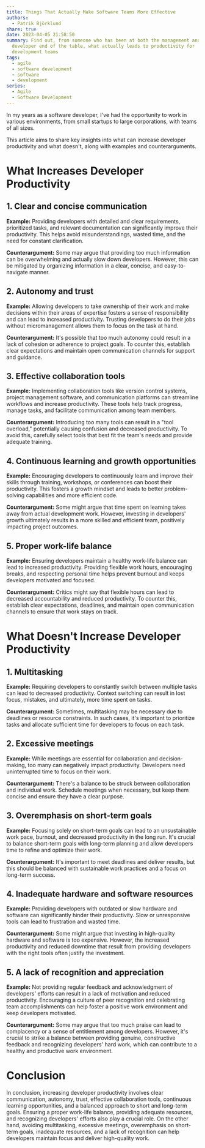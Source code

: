 ```yaml
---
title: Things That Actually Make Software Teams More Effective
authors:
  - Patrik Björklund
share: true
date: 2023-04-05 21:58:50
summary: Find out, from someone who has been at both the management and
  developer end of the table, what actually leads to productivity for
  development teams
tags:
  - agile
  - software development
  - software
  - development
series:
  - Agile
  - Software Development
---
```



In my years as a software developer, I've had the opportunity to work in various environments, from small startups to large corporations, with teams of all sizes. 

This article aims to share key insights into what can increase developer productivity and what doesn't, along with examples and counterarguments.

# What Increases Developer Productivity

## 1. Clear and concise communication

**Example:** Providing developers with detailed and clear requirements, prioritized tasks, and relevant documentation can significantly improve their productivity. This helps avoid misunderstandings, wasted time, and the need for constant clarification.

**Counterargument:** Some may argue that providing too much information can be overwhelming and actually slow down developers. However, this can be mitigated by organizing information in a clear, concise, and easy-to-navigate manner.

## 2. Autonomy and trust

**Example:** Allowing developers to take ownership of their work and make decisions within their areas of expertise fosters a sense of responsibility and can lead to increased productivity. Trusting developers to do their jobs without micromanagement allows them to focus on the task at hand.

**Counterargument:** It's possible that too much autonomy could result in a lack of cohesion or adherence to project goals. To counter this, establish clear expectations and maintain open communication channels for support and guidance.

## 3. Effective collaboration tools

**Example:** Implementing collaboration tools like version control systems, project management software, and communication platforms can streamline workflows and increase productivity. These tools help track progress, manage tasks, and facilitate communication among team members.

**Counterargument:** Introducing too many tools can result in a "tool overload," potentially causing confusion and decreased productivity. To avoid this, carefully select tools that best fit the team's needs and provide adequate training.

## 4. Continuous learning and growth opportunities

**Example:** Encouraging developers to continuously learn and improve their skills through training, workshops, or conferences can boost their productivity. This fosters a growth mindset and leads to better problem-solving capabilities and more efficient code.

**Counterargument:** Some might argue that time spent on learning takes away from actual development work. However, investing in developers' growth ultimately results in a more skilled and efficient team, positively impacting project outcomes.

## 5. Proper work-life balance

**Example:** Ensuring developers maintain a healthy work-life balance can lead to increased productivity. Providing flexible work hours, encouraging breaks, and respecting personal time helps prevent burnout and keeps developers motivated and focused.

**Counterargument:** Critics might say that flexible hours can lead to decreased accountability and reduced productivity. To counter this, establish clear expectations, deadlines, and maintain open communication channels to ensure that work stays on track.

# What Doesn't Increase Developer Productivity

## 1. Multitasking

**Example:** Requiring developers to constantly switch between multiple tasks can lead to decreased productivity. Context switching can result in lost focus, mistakes, and ultimately, more time spent on tasks.

**Counterargument:** Sometimes, multitasking may be necessary due to deadlines or resource constraints. In such cases, it's important to prioritize tasks and allocate sufficient time for developers to focus on each task.

## 2. Excessive meetings

**Example:** While meetings are essential for collaboration and decision-making, too many can negatively impact productivity. Developers need uninterrupted time to focus on their work.

**Counterargument:** There's a balance to be struck between collaboration and individual work. Schedule meetings when necessary, but keep them concise and ensure they have a clear purpose.

## 3. Overemphasis on short-term goals

**Example:** Focusing solely on short-term goals can lead to an unsustainable work pace, burnout, and decreased productivity in the long run. It's crucial to balance short-term goals with long-term planning and allow developers time to refine and optimize their work.

**Counterargument:** It's important to meet deadlines and deliver results, but this should be balanced with sustainable work practices and a focus on long-term success.

## 4. Inadequate hardware and software resources

**Example:** Providing developers with outdated or slow hardware and software can significantly hinder their productivity. Slow or unresponsive tools can lead to frustration and wasted time.

**Counterargument:** Some might argue that investing in high-quality hardware and software is too expensive. However, the increased productivity and reduced downtime that result from providing developers with the right tools often justify the investment.

## 5. A lack of recognition and appreciation

**Example:** Not providing regular feedback and acknowledgment of developers' efforts can result in a lack of motivation and reduced productivity. Encouraging a culture of peer recognition and celebrating team accomplishments can help foster a positive work environment and keep developers motivated.

**Counterargument:** Some may argue that too much praise can lead to complacency or a sense of entitlement among developers. However, it's crucial to strike a balance between providing genuine, constructive feedback and recognizing developers' hard work, which can contribute to a healthy and productive work environment.

# Conclusion 

In conclusion, increasing developer productivity involves clear communication, autonomy, trust, effective collaboration tools, continuous learning opportunities, and a balanced approach to short and long-term goals. Ensuring a proper work-life balance, providing adequate resources, and recognizing developers' efforts also play a crucial role. On the other hand, avoiding multitasking, excessive meetings, overemphasis on short-term goals, inadequate resources, and a lack of recognition can help developers maintain focus and deliver high-quality work.

